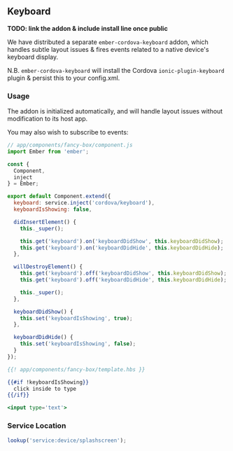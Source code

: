 ## Keyboard

**TODO: link the addon & include install line once public**

We have distributed a separate `ember-cordova-keyboard` addon, which handles
subtle layout issues & fires events related to a native device's keyboard
display.

N.B. `ember-cordova-keyboard` will install the Cordova `ionic-plugin-keyboard`
plugin & persist this to your config.xml.

### Usage
The addon is initialized automatically, and will handle layout issues without
modification to its host app.

You may also wish to subscribe to events:
```js
// app/components/fancy-box/component.js
import Ember from 'ember';

const {
  Component,
  inject
} = Ember;

export default Component.extend({
  keyboard: service.inject('cordova/keyboard'),
  keyboardIsShowing: false,

  didInsertElement() {
    this._super();

    this.get('keyboard').on('keyboardDidShow', this.keyboardDidShow);
    this.get('keyboard').on('keyboardDidHide', this.keyboardDidHide);
  },

  willDestroyElement() {
    this.get('keyboard').off('keyboardDidShow', this.keyboardDidShow);
    this.get('keyboard').off('keyboardDidHide', this.keyboardDidHide);

    this._super();
  },

  keyboardDidShow() {
    this.set('keyboardIsShowing', true);
  },

  keyboardDidHide() {
    this.set('keyboardIsShowing', false);
  }
});
```

```hbs
{{! app/components/fancy-box/template.hbs }}

{{#if !keyboardIsShowing}}
  click inside to type
{{/if}}

<input type='text'>
```

### Service Location

```js
lookup('service:device/splashscreen');
```
